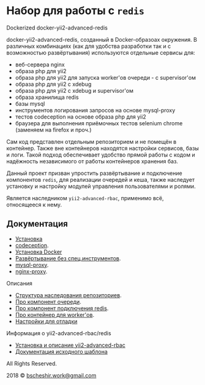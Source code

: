# Набор для работы с `redis`

Dockerized docker-yii2-advanced-redis

docker-yii2-advanced-redis, созданный в Docker-образоах окружения. В различных комбинациях (как для удобства разработки 
так и с возможностью развёртывания) используются отдельные сервисы для:   
- веб-сервера nginx
- образа php для yii2
- образа php для yii2 для запуска worker'ов очереди - с supervisor'ом
- образа php для yii2 с xdebug
- образа php для yii2 с xdebug и supervisor'ом
- образа хранилища redis
- базы mysql
- инструментов логирования запросов на основе mysql-proxy
- тестов codeception на основе образа php для yii2
- браузера для выполнения приёмочных тестов selenium chrome (заменяем на firefox и проч.)

Сам код представлен отдельным репозиторием и не помещён в контейнер. Также вне контейнеров находятся настройки сервисов,
базы и логи. Такой подход обеспечивает удобство прямой работы с кодом и надёжность независимого от работы контейнеров хранения баз.  

Данный проект призван упростить развёртывание и подключение компонентов `redis`, для реализации очередей и кеша,
также наследует установку и настройку модулей управления пользователями и ролями.

Является наследником `yii2-advanced-rbac`, применимо всё, относящееся к нему.

## Документация

* [Установка](./docs/install.md)
* [codeception](/docs/codeception.md).
* [Установка Docker](./docs/install-docker.md)
* [Развёртывание без спец.инструментов](/docs/install-prod.md).
* [mysql-proxy](/docs/mysql-proxy.md).
* [nginx-proxy](/docs/nginx-proxy.md).

Описания
* [Структура наследования репозиториев](/docs/about-git-struture.md).
* [Про компонент очереди](/docs/about-queue.md).
* [Про компонент подключения redis](/docs/about-redis.md).
* [Про контейнер для worker'ов](/docs/about-supervisor.md).
* [Настройки для отладки](/docs/about-debug-tool.md)

Информация о yii2-advanced-rbac/redis
* [Установка и описание yii2-advanced-rbac](./docs/guide/README.md)
* [Документация исходного шаблона](https://github.com/yiisoft/yii2-app-advanced/blob/master/README.md)

All Rights Reserved.

2018 © bscheshir.work@gmail.com
